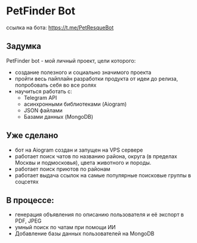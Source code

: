 # PetFinder Bot
ссылка на бота: https://t.me/PetResqueBot
## Задумка
PetFinder bot - мой личный проект, цели которого:
 * создание полезного и социально значимого проекта
 * пройти весь пайплайн разработки продукта от идеи до релиза, попробовать себя во все ролях
 * научиться работать с:
    - Telegram API
    - асинхронными библиотеками (Aiogram)
    - JSON файлами
    - Базами данных (MongoDB)

## Уже сделано
- бот на Aiogram создан и запущен на VPS сервере
- работает поиск чатов по названию района, округа (в пределах Москвы и подмосковья), цвета животного и породы.
- работает поиск приютов по районам
- работает выдача ссылок на самые популярные поисковые группы в соцсетях

## В процессе:
- генерация объявления по описанию пользователя и её экспорт в PDF, JPEG
- умный поиск по чатам при помощи ИИ
- Добавление базы данных пользователей на MongoDB

